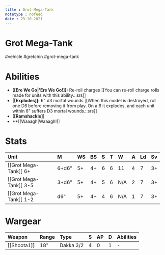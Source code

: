 ```yaml
---
title : Grot Mega-Tank
notetype : nofeed
date : 23-10-2021
---
```


# Grot Mega-Tank
#vehicle #gretchin #grot-mega-tank

# Abilities

- **[[Ere We Go\|'Ere We Go!]]:** Re-roll charges [[You can re-roll charge rolls made for units with this ability.::srs]]
- **[[Explodes]]:** 6" d3 mortal wounds [[When this model is destroyed, roll one D6 before removing it from play. On a 6 it explodes, and each unit within 6" suffers D3 mortal wounds.::srs]]
- **[[Ramshackle]]**
- **[[Waaagh\|Waaagh!]]

# Stats

| Unit                   | M     | WS  | BS  | S   | T   | W   | A   | Ld  | Sv  |
|:---------------------- |:----- |:--- |:--- |:--- |:--- |:--- |:--- |:--- |:--- |
| [[Grot Mega-Tank]] 6+  | 6+d6" | 5+  | 4+  | 6   | 6   | 11  | 4   | 7   | 3+  |
| [[Grot Mega-Tank]] 3-5 | 3+d6" | 5+  | 4+  | 5   | 6   | N/A | 2   | 7   | 3+  |
| [[Grot Mega-Tank]] 1-2 | d6"   | 5+  | 4+  | 4   | 6   | N/A | 1   | 7   | 3+  |

# Wargear

| Weapon              | Range | Type       | S   | AP  | D   | Abilities |
|:------------------- |:----- |:---------- |:--- |:--- |:--- |:--------- |
| [[Shoota1]]          | 18"   | Dakka 3/2  | 4   | 0   | 1   | -         |